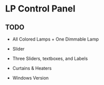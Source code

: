 # LP Control Panel

## TODO

- All Colored Lamps + One Dimmable Lamp
- Slider
- Three Sliders, textboxes, and Labels

- Curtains & Heaters
- Windows Version
